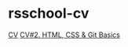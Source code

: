 # rsschool-cv

[CV](https://kostik-omsk.github.io/rsschool-cv/cv)
[CV#2. HTML, CSS & Git Basics](https://kostik-omsk.github.io/rsschool-cv)
